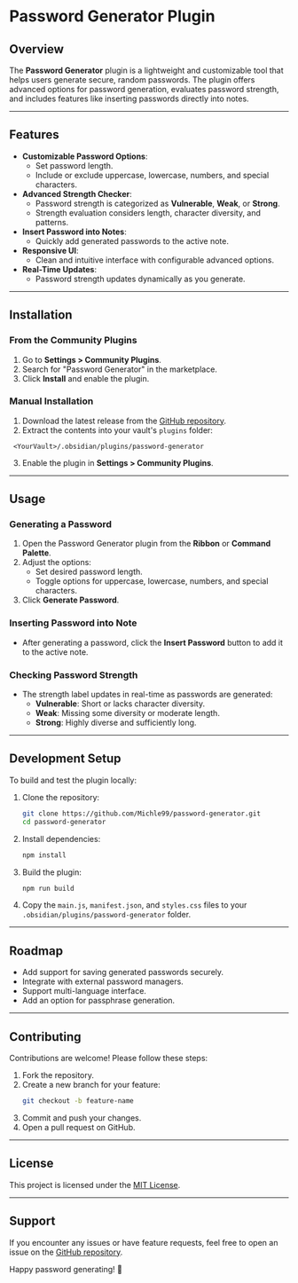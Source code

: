 
# Password Generator Plugin

## Overview
The **Password Generator** plugin is a lightweight and customizable tool that helps users generate secure, random passwords. The plugin offers advanced options for password generation, evaluates password strength, and includes features like inserting passwords directly into notes.

---

## Features
- **Customizable Password Options**:
  - Set password length.
  - Include or exclude uppercase, lowercase, numbers, and special characters.
- **Advanced Strength Checker**:
  - Password strength is categorized as **Vulnerable**, **Weak**, or **Strong**.
  - Strength evaluation considers length, character diversity, and patterns.
- **Insert Password into Notes**:
  - Quickly add generated passwords to the active note.
- **Responsive UI**:
  - Clean and intuitive interface with configurable advanced options.
- **Real-Time Updates**:
  - Password strength updates dynamically as you generate.

---

## Installation

### From the Community Plugins
1. Go to **Settings > Community Plugins**.
2. Search for "Password Generator" in the marketplace.
3. Click **Install** and enable the plugin.

### Manual Installation
1. Download the latest release from the [GitHub repository](https://github.com/Michle99/password-generator).
2. Extract the contents into your vault's `plugins` folder:
``` 
 <YourVault>/.obsidian/plugins/password-generator
```
3. Enable the plugin in **Settings > Community Plugins**.

---

## Usage

### Generating a Password
1. Open the Password Generator plugin from the **Ribbon** or **Command Palette**.
2. Adjust the options:
   - Set desired password length.
   - Toggle options for uppercase, lowercase, numbers, and special characters.
3. Click **Generate Password**.

### Inserting Password into Note
- After generating a password, click the **Insert Password** button to add it to the active note.

### Checking Password Strength
- The strength label updates in real-time as passwords are generated:
  - **Vulnerable**: Short or lacks character diversity.
  - **Weak**: Missing some diversity or moderate length.
  - **Strong**: Highly diverse and sufficiently long.

---

## Development Setup

To build and test the plugin locally:
1. Clone the repository:
   ```bash
   git clone https://github.com/Michle99/password-generator.git
   cd password-generator
   ```
2. Install dependencies:
   ```bash
   npm install
   ```
3. Build the plugin:
   ```bash
   npm run build
   ```
4. Copy the `main.js`, `manifest.json`, and `styles.css` files to your `.obsidian/plugins/password-generator` folder.

---

## Roadmap
- Add support for saving generated passwords securely.
- Integrate with external password managers.
- Support multi-language interface.
- Add an option for passphrase generation.

---

## Contributing
Contributions are welcome! Please follow these steps:
1. Fork the repository.
2. Create a new branch for your feature:
   ```bash
   git checkout -b feature-name
   ```
3. Commit and push your changes.
4. Open a pull request on GitHub.

---

## License
This project is licensed under the [MIT License](https://opensource.org/licenses/MIT).

---

## Support
If you encounter any issues or have feature requests, feel free to open an issue on the [GitHub repository](https://github.com/Michle99/password-generator). 

Happy password generating! 🎉
